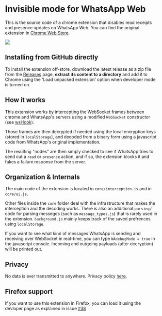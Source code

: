 # Invisible mode for WhatsApp Web
This is the source code of a chrome extension that disables read receipts and presence updates on WhatsApp Web.
You can find the original extension in [Chrome Web Store](https://chrome.google.com/webstore/detail/waincognito/alhmbbnlcggfcjjfihglopfopcbigmil).

<img src="https://raw.githubusercontent.com/tomer8007/whatsapp-web-incognito/master/promotion.jpg" >

## Installing from GitHub directly
To install the extension off-store, download the latest release as a zip file from the [Releases](https://github.com/tomer8007/whats-incognito/releases) page, 
**extract its content to a directory** and add it to Chrome using the 'Load unpacked extension' option when developer mode is turned on.

## How it works
This extension works by intercepting the WebSocket frames between chrome and WhatsApp's servers using a modified `WebSocket` constructor (see [wsHook](https://github.com/skepticfx/wshook)). 

Those frames are then decrypted if needed using the local encryption keys (stored in `localStorage`), and decoded from a binary form using a javascript code from WhatsApp's original implementation. 

The resulting "nodes" are then simply checked to see if WhatsApp tries to send out a `read`  or `presence` action, and if so, the extension blocks it and fakes a failure response from the server.
## Organization & Internals
The main code of the extension is located in `core/interception.js` and in `core/ui.js`. 

Other files inside the `core` folder deal with the infrastructure that makes the interception and the decoding works. There is also an additional `parsing/` code for parsing messeges (such as `message_types.js`) that is rarely used in the extension.
`background.js` mainly keeps track of the saved prefrences using `localStorage`.

If you want to see what kind of messages WhatsApp is sending and receiving over WebSocket in real-time, you can type `WAdebugMode = true` in the javascript console. Incoming and outgoing payloads (after decryption) will be printed out.

## Privacy
No data is ever transmitted to anywhere. Privacy policy [here](https://github.com/tomer8007/whatsapp-web-incognito/wiki/Chrome-Extension-Privacy-Policy).

## Firefox support
If you want to use this extension in Firefox, you can load it using the devloper page as explained in issue [#38](https://github.com/tomer8007/whatsapp-web-incognito/issues/38)
